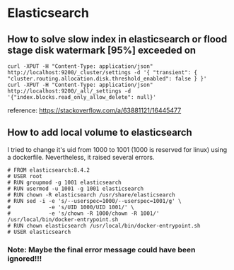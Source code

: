 # Elasticsearch 


## How to solve slow index in elasticsearch or flood stage disk watermark [95%] exceeded on
```commandline
curl -XPUT -H "Content-Type: application/json" http://localhost:9200/_cluster/settings -d '{ "transient": { "cluster.routing.allocation.disk.threshold_enabled": false } }'
curl -XPUT -H "Content-Type: application/json" http://localhost:9200/_all/_settings -d '{"index.blocks.read_only_allow_delete": null}'
```
reference: https://stackoverflow.com/a/63881121/16445477

## How to add local volume to elasticsearch
I tried to change it's uid from 1000 to 1001 (1000 is reserved for linux) using a dockerfile. Nevertheless, it raised several errors.
```commandline
# FROM elasticsearch:8.4.2
# USER root
# RUN groupmod -g 1001 elasticsearch
# RUN usermod -u 1001 -g 1001 elasticsearch
# RUN chown -R elasticsearch /usr/share/elasticsearch
# RUN sed -i -e 's/--userspec=1000/--userspec=1001/g' \
#            -e 's/UID 1000/UID 1001/' \
#            -e 's/chown -R 1000/chown -R 1001/' /usr/local/bin/docker-entrypoint.sh
# RUN chown elasticsearch /usr/local/bin/docker-entrypoint.sh
# USER elasticsearch
```
### Note: Maybe the final error message could have been ignored!!!